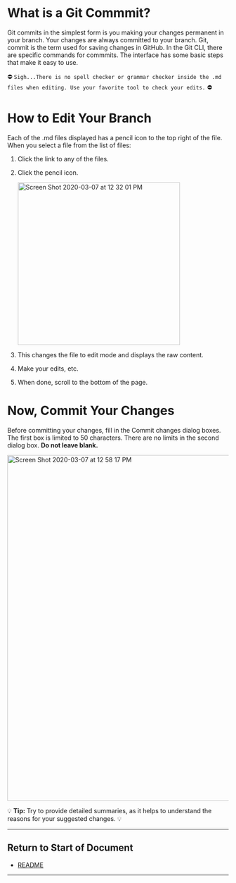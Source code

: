 # What is a Git Commmit?

Git commits in the simplest form is you making your changes permanent in your branch. Your changes are always committed to your branch.  Git, commit is the term used for saving changes in GitHub. In the Git CLI, there are specific commands for commmits. The interface has some basic steps that make it easy to use. 

:no_entry: `Sigh...There is no spell checker or grammar checker inside the .md files when editing. Use your favorite tool to check your edits.` :no_entry:

# How to Edit Your Branch

Each of the .md files displayed has a pencil icon to the top right of the file. When you select a file from the list of files: 

1. Click the link to any of the files.

2. Click the pencil icon. 

    <img width="369" alt="Screen Shot 2020-03-07 at 12 32 01 PM" src="https://user-images.githubusercontent.com/61890341/76152005-ab4fee00-606f-11ea-890e-8798c644928b.png">

3. This changes the file to edit mode and displays the raw content. 

4. Make your edits, etc. 

5. When done, scroll to the bottom of the page. 

# Now, Commit Your Changes

Before committing your changes, fill in the Commit changes dialog boxes. The first box is limited to 50 characters. There are no limits in the second dialog box. **Do not leave blank.**

<img width="785" alt="Screen Shot 2020-03-07 at 12 58 17 PM" src="https://user-images.githubusercontent.com/61890341/76152337-56ae7200-6073-11ea-9b74-fa3dd7e01777.png">

:bulb: **Tip:** Try to provide detailed summaries, as it helps to understand the reasons for your suggested changes. :bulb:

----------------------
## Return to Start of Document

* [README](README.md)
 
----------------------
